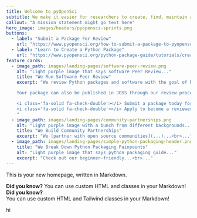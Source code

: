 ```yaml
---
title: Welcome to pyOpenSci
subtitle: We make it easier for researchers to create, find, maintain and contributors to reusable code and software. 
callout: "A mission statement might go text here"
hero_image: images/headers/pyopensci-sprints.png
buttons:
  - label: "Submit a Package For Review"
    url: "https://www.pyopensci.org/how-to-submit-a-package-to-pyopensci.html"
  - label: "Learn to Create a Python Package"
    url: "https://www.pyopensci.org/python-package-guide/tutorials/create-python-package.html"
feature_cards:
  - image_path: images/landing-pages/software-peer-review.png
    alt: "Light purple image that says software Peer Review..."
    title: "We Run Software Peer Review"
    excerpt: "We review Python packages and software with the goal of helping scientists build better, discoverable and usable software. <br><br>

    Your package can also be published in JOSS through our review process. <br>

    <i class='fa-solid fa-check-double'></i> Submit a package today for review today. <br>
    <i class='fa-solid fa-check-double'></i> Apply to become a reviewer. <br>
    "
  - image_path: images/landing-pages/community-partnerships.png
    alt: "Light purple image with a bunch from different backgrounds..."
    title: "We Build Community Partnerships"
    excerpt: "We [partner with open source communities](...)...<br>..."
  - image_path: images/landing-pages/simple-python-packaging-header.png
    title: "We Break Down Python Packaging Painpoints"
    alt: "Light purple image that says python packaging guide..."
    excerpt: "Check out our beginner-friendly...<br>..."
---
```


This is your new homepage, written in Markdown.



<div class="breakout-box bg-blue-100 p-4 rounded-lg">
  <strong>Did you know?</strong>  
  You can use custom HTML and classes in your Markdown!
</div>

<div class="bg-pyos-deep-purple text-white p-6 rounded-lg my-6">
  <strong>Did you know?</strong><br>
  You can use custom HTML and Tailwind classes in your Markdown!
</div>

hi